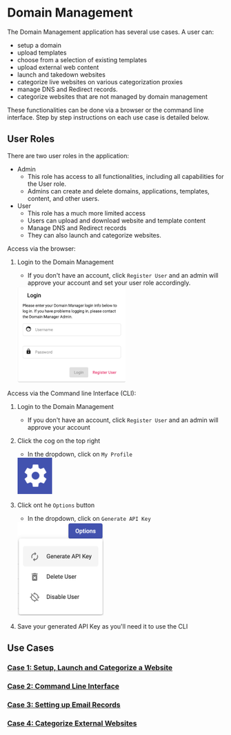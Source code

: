 # Domain Management

The Domain Management application has several use cases. A user can:
- setup a domain
- upload templates
- choose from a selection of existing templates
- upload external web content
- launch and takedown websites
- categorize live websites on various categorization proxies
- manage DNS and Redirect records.
- categorize websites that are not managed by domain management

These functionalities can be done via a browser or the command line interface. Step by step instructions on each use case is detailed below.

## User Roles

There are two user roles in the application:
- Admin
    - This role has access to all functionalities, including all capabilities for the User role.
    - Admins can create and delete domains, applications, templates, content, and other users.
- User
    - This role has a much more limited access
    - Users can upload and download website and template content
    - Manage DNS and Redirect records
    - They can also launch and categorize websites.

Access via the browser:
1. Login to the Domain Management
    - If you don't have an account, click `Register User` and an admin will approve your account and set your user role accordingly.

    <img src="images/login.png" width="250">

Access via the Command line Interface (CLI):
1. Login to the Domain Management
    - If you don't have an account, click `Register User` and an admin will approve your account
2. Click the cog on the top right
    - In the dropdown, click on `My Profile`

    <img src="images/cog.png" width="80">

3. Click ont he `Options` button
    - In the dropdown, click on `Generate API Key`

    <img src="images/user-options.png" width="200">

4. Save your generated API Key as you'll need it to use the CLI

## Use Cases

### [Case 1: Setup, Launch and Categorize a Website](1-launch-and-categorize.md)

### [Case 2: Command Line Interface](2-cli.md)

### [Case 3: Setting up Email Records](3-email-records.md)

### [Case 4: Categorize External Websites](4-external.md)